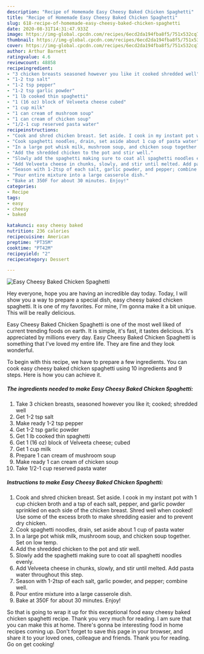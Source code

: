 ```yaml
---
description: "Recipe of Homemade Easy Cheesy Baked Chicken Spaghetti"
title: "Recipe of Homemade Easy Cheesy Baked Chicken Spaghetti"
slug: 618-recipe-of-homemade-easy-cheesy-baked-chicken-spaghetti
date: 2020-08-31T14:31:47.933Z
image: https://img-global.cpcdn.com/recipes/6ecd2da194fba8f5/751x532cq70/easy-cheesy-baked-chicken-spaghetti-recipe-main-photo.jpg
thumbnail: https://img-global.cpcdn.com/recipes/6ecd2da194fba8f5/751x532cq70/easy-cheesy-baked-chicken-spaghetti-recipe-main-photo.jpg
cover: https://img-global.cpcdn.com/recipes/6ecd2da194fba8f5/751x532cq70/easy-cheesy-baked-chicken-spaghetti-recipe-main-photo.jpg
author: Arthur Barnett
ratingvalue: 4.6
reviewcount: 48858
recipeingredient:
- "3 chicken breasts seasoned however you like it cooked shredded well"
- "1-2 tsp salt"
- "1-2 tsp pepper"
- "1-2 tsp garlic powder"
- "1 lb cooked thin spaghetti"
- "1 (16 oz) block of Velveeta cheese cubed"
- "1 cup milk"
- "1 can cream of mushroom soup"
- "1 can cream of chicken soup"
- "1/2-1 cup reserved pasta water"
recipeinstructions:
- "Cook and shred chicken breast. Set aside. I cook in my instant pot with 1 cup chicken broth and a tsp of each salt, pepper, and garlic powder sprinkled on each side of the chicken breast. Shred well when cooked! Use some of the excess broth to make shredding easier and to prevent dry chicken."
- "Cook spaghetti noodles, drain, set aside about 1 cup of pasta water"
- "In a large pot whisk milk, mushroom soup, and chicken soup together. Set on low temp."
- "Add the shredded chicken to the pot and stir well."
- "Slowly add the spaghetti making sure to coat all spaghetti noodles evenly."
- "Add Velveeta cheese in chunks, slowly, and stir until melted. Add pasta water throughout this step."
- "Season with 1-2tsp of each salt, garlic powder, and pepper; combine well."
- "Pour entire mixture into a large casserole dish."
- "Bake at 350F for about 30 minutes. Enjoy!"
categories:
- Recipe
tags:
- easy
- cheesy
- baked

katakunci: easy cheesy baked 
nutrition: 236 calories
recipecuisine: American
preptime: "PT35M"
cooktime: "PT42M"
recipeyield: "2"
recipecategory: Dessert

---
```



![Easy Cheesy Baked Chicken Spaghetti](https://img-global.cpcdn.com/recipes/6ecd2da194fba8f5/751x532cq70/easy-cheesy-baked-chicken-spaghetti-recipe-main-photo.jpg)

Hey everyone, hope you are having an incredible day today. Today, I will show you a way to prepare a special dish, easy cheesy baked chicken spaghetti. It is one of my favorites. For mine, I'm gonna make it a bit unique. This will be really delicious.



Easy Cheesy Baked Chicken Spaghetti is one of the most well liked of current trending foods on earth. It is simple, it's fast, it tastes delicious. It's appreciated by millions every day. Easy Cheesy Baked Chicken Spaghetti is something that I've loved my entire life. They are fine and they look wonderful.


To begin with this recipe, we have to prepare a few ingredients. You can cook easy cheesy baked chicken spaghetti using 10 ingredients and 9 steps. Here is how you can achieve it.

<!--inarticleads1-->

##### The ingredients needed to make Easy Cheesy Baked Chicken Spaghetti:

1. Take 3 chicken breasts, seasoned however you like it; cooked; shredded well
1. Get 1-2 tsp salt
1. Make ready 1-2 tsp pepper
1. Get 1-2 tsp garlic powder
1. Get 1 lb cooked thin spaghetti
1. Get 1 (16 oz) block of Velveeta cheese; cubed
1. Get 1 cup milk
1. Prepare 1 can cream of mushroom soup
1. Make ready 1 can cream of chicken soup
1. Take 1/2-1 cup reserved pasta water




<!--inarticleads2-->

##### Instructions to make Easy Cheesy Baked Chicken Spaghetti:

1. Cook and shred chicken breast. Set aside. I cook in my instant pot with 1 cup chicken broth and a tsp of each salt, pepper, and garlic powder sprinkled on each side of the chicken breast. Shred well when cooked! Use some of the excess broth to make shredding easier and to prevent dry chicken.
1. Cook spaghetti noodles, drain, set aside about 1 cup of pasta water
1. In a large pot whisk milk, mushroom soup, and chicken soup together. Set on low temp.
1. Add the shredded chicken to the pot and stir well.
1. Slowly add the spaghetti making sure to coat all spaghetti noodles evenly.
1. Add Velveeta cheese in chunks, slowly, and stir until melted. Add pasta water throughout this step.
1. Season with 1-2tsp of each salt, garlic powder, and pepper; combine well.
1. Pour entire mixture into a large casserole dish.
1. Bake at 350F for about 30 minutes. Enjoy!




So that is going to wrap it up for this exceptional food easy cheesy baked chicken spaghetti recipe. Thank you very much for reading. I am sure that you can make this at home. There's gonna be interesting food in home recipes coming up. Don't forget to save this page in your browser, and share it to your loved ones, colleague and friends. Thank you for reading. Go on get cooking!
